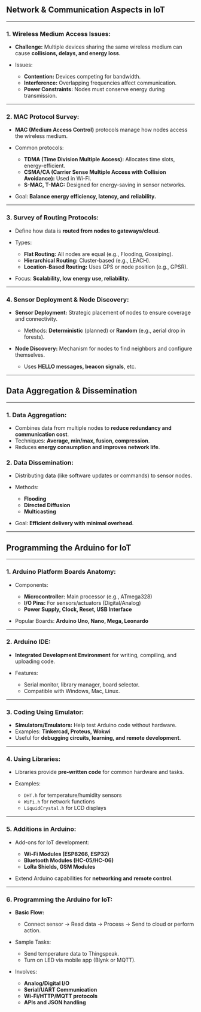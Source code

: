 ## **Network & Communication Aspects in IoT**

---

### **1. Wireless Medium Access Issues:**

* **Challenge:** Multiple devices sharing the same wireless medium can cause **collisions, delays, and energy loss**.
* Issues:

  * **Contention:** Devices competing for bandwidth.
  * **Interference:** Overlapping frequencies affect communication.
  * **Power Constraints:** Nodes must conserve energy during transmission.

---

### **2. MAC Protocol Survey:**

* **MAC (Medium Access Control)** protocols manage how nodes access the wireless medium.
* Common protocols:

  * **TDMA (Time Division Multiple Access):** Allocates time slots, energy-efficient.
  * **CSMA/CA (Carrier Sense Multiple Access with Collision Avoidance):** Used in Wi-Fi.
  * **S-MAC, T-MAC:** Designed for energy-saving in sensor networks.
* Goal: **Balance energy efficiency, latency, and reliability.**

---

### **3. Survey of Routing Protocols:**

* Define how data is **routed from nodes to gateways/cloud**.
* Types:

  * **Flat Routing:** All nodes are equal (e.g., Flooding, Gossiping).
  * **Hierarchical Routing:** Cluster-based (e.g., LEACH).
  * **Location-Based Routing:** Uses GPS or node position (e.g., GPSR).
* Focus: **Scalability, low energy use, reliability.**

---

### **4. Sensor Deployment & Node Discovery:**

* **Sensor Deployment:** Strategic placement of nodes to ensure coverage and connectivity.

  * Methods: **Deterministic** (planned) or **Random** (e.g., aerial drop in forests).
* **Node Discovery:** Mechanism for nodes to find neighbors and configure themselves.

  * Uses **HELLO messages, beacon signals**, etc.

---

## **Data Aggregation & Dissemination**

---

### **1. Data Aggregation:**

* Combines data from multiple nodes to **reduce redundancy and communication cost**.
* Techniques: **Average, min/max, fusion, compression**.
* Reduces **energy consumption and improves network life**.

### **2. Data Dissemination:**

* Distributing data (like software updates or commands) to sensor nodes.
* Methods:

  * **Flooding**
  * **Directed Diffusion**
  * **Multicasting**
* Goal: **Efficient delivery with minimal overhead**.

---

## **Programming the Arduino for IoT**

---

### **1. Arduino Platform Boards Anatomy:**

* Components:

  * **Microcontroller:** Main processor (e.g., ATmega328)
  * **I/O Pins:** For sensors/actuators (Digital/Analog)
  * **Power Supply, Clock, Reset, USB Interface**
* Popular Boards: **Arduino Uno, Nano, Mega, Leonardo**

---

### **2. Arduino IDE:**

* **Integrated Development Environment** for writing, compiling, and uploading code.
* Features:

  * Serial monitor, library manager, board selector.
  * Compatible with Windows, Mac, Linux.

---

### **3. Coding Using Emulator:**

* **Simulators/Emulators:** Help test Arduino code without hardware.
* Examples: **Tinkercad, Proteus, Wokwi**
* Useful for **debugging circuits, learning, and remote development**.

---

### **4. Using Libraries:**

* Libraries provide **pre-written code** for common hardware and tasks.
* Examples:

  * `DHT.h` for temperature/humidity sensors
  * `WiFi.h` for network functions
  * `LiquidCrystal.h` for LCD displays

---

### **5. Additions in Arduino:**

* Add-ons for IoT development:

  * **Wi-Fi Modules (ESP8266, ESP32)**
  * **Bluetooth Modules (HC-05/HC-06)**
  * **LoRa Shields, GSM Modules**
* Extend Arduino capabilities for **networking and remote control**.

---

### **6. Programming the Arduino for IoT:**

* **Basic Flow:**

  * Connect sensor → Read data → Process → Send to cloud or perform action.
* Sample Tasks:

  * Send temperature data to Thingspeak.
  * Turn on LED via mobile app (Blynk or MQTT).
* Involves:

  * **Analog/Digital I/O**
  * **Serial/UART Communication**
  * **Wi-Fi/HTTP/MQTT protocols**
  * **APIs and JSON handling**

